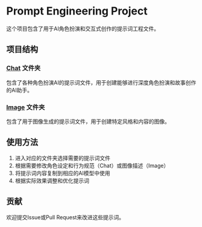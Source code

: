 # Prompt Engineering Project

这个项目包含了用于AI角色扮演和交互式创作的提示词工程文件。

## 项目结构

### [Chat](Chat) 文件夹

包含了各种角色扮演AI的提示词文件，用于创建能够进行深度角色扮演和故事创作的AI助手。

### [Image](Image) 文件夹

包含了用于图像生成的提示词文件，用于创建特定风格和内容的图像。

## 使用方法

1. 进入对应的文件夹选择需要的提示词文件
2. 根据需要修改角色设定和行为规范（Chat）或图像描述（Image）
3. 将提示词内容复制到相应的AI模型中使用
4. 根据实际效果调整和优化提示词

## 贡献

欢迎提交Issue或Pull Request来改进这些提示词。